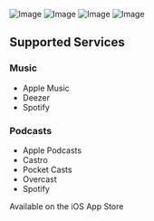 ![Image](/Images/image1.png)
![Image](/Images/image2.png)
![Image](/Images/image3.png)
![Image](/Images/image4.png)

## Supported Services
### Music
- Apple Music
- Deezer
- Spotify

### Podcasts
- Apple Podcasts
- Castro
- Pocket Casts
- Overcast
- Spotify

Available on the iOS App Store
